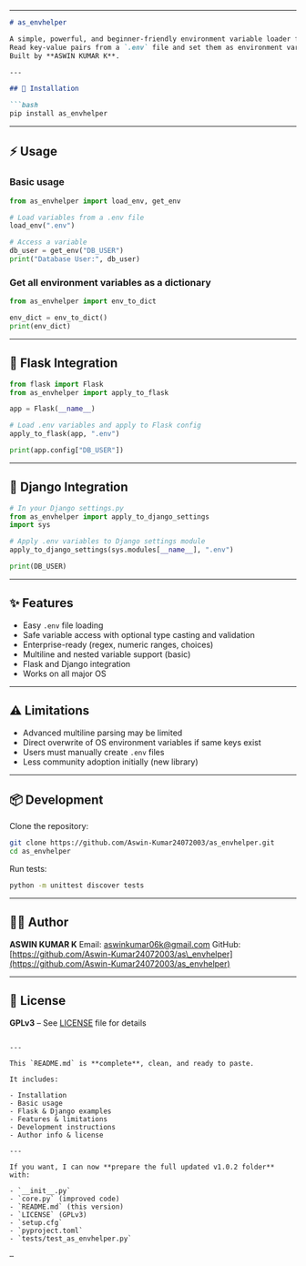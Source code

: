 
---

````markdown
# as_envhelper

A simple, powerful, and beginner-friendly environment variable loader for Python.  
Read key-value pairs from a `.env` file and set them as environment variables.  
Built by **ASWIN KUMAR K**.

---

## 🚀 Installation

```bash
pip install as_envhelper
````

---

## ⚡ Usage

### Basic usage

```python
from as_envhelper import load_env, get_env

# Load variables from a .env file
load_env(".env")

# Access a variable
db_user = get_env("DB_USER")
print("Database User:", db_user)
```

### Get all environment variables as a dictionary

```python
from as_envhelper import env_to_dict

env_dict = env_to_dict()
print(env_dict)
```

---

## 🐍 Flask Integration

```python
from flask import Flask
from as_envhelper import apply_to_flask

app = Flask(__name__)

# Load .env variables and apply to Flask config
apply_to_flask(app, ".env")

print(app.config["DB_USER"])
```

---

## 🐍 Django Integration

```python
# In your Django settings.py
from as_envhelper import apply_to_django_settings
import sys

# Apply .env variables to Django settings module
apply_to_django_settings(sys.modules[__name__], ".env")

print(DB_USER)
```

---

## ✨ Features

* Easy `.env` file loading
* Safe variable access with optional type casting and validation
* Enterprise-ready (regex, numeric ranges, choices)
* Multiline and nested variable support (basic)
* Flask and Django integration
* Works on all major OS

---

## ⚠️ Limitations

* Advanced multiline parsing may be limited
* Direct overwrite of OS environment variables if same keys exist
* Users must manually create `.env` files
* Less community adoption initially (new library)

---

## 📦 Development

Clone the repository:

```bash
git clone https://github.com/Aswin-Kumar24072003/as_envhelper.git
cd as_envhelper
```

Run tests:

```bash
python -m unittest discover tests
```

---

## 👨‍💻 Author

**ASWIN KUMAR K**
Email: [aswinkumar06k@gmail.com](mailto:aswinkumar06k@gmail.com)
GitHub: [https://github.com/Aswin-Kumar24072003/as\_envhelper](https://github.com/Aswin-Kumar24072003/as_envhelper)

---

## 📄 License

**GPLv3** – See [LICENSE](LICENSE) file for details

```

---

This `README.md` is **complete**, clean, and ready to paste.  

It includes:  

- Installation  
- Basic usage  
- Flask & Django examples  
- Features & limitations  
- Development instructions  
- Author info & license  

---

If you want, I can now **prepare the full updated v1.0.2 folder** with:  

- `__init__.py`  
- `core.py` (improved code)  
- `README.md` (this version)  
- `LICENSE` (GPLv3)  
- `setup.cfg`  
- `pyproject.toml`  
- `tests/test_as_envhelper.py`  

…
```

